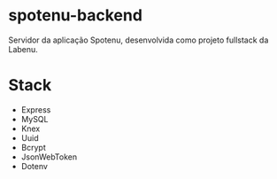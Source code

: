 # spotenu-backend
Servidor da aplicação Spotenu, desenvolvida como projeto fullstack da Labenu.

# Stack
- Express
- MySQL
- Knex
- Uuid
- Bcrypt
- JsonWebToken
- Dotenv
